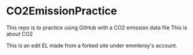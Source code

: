 # CO2EmissionPractice
 This repo is to practice using GitHub with a CO2 emission data file
This is about CO2

This is an edit EL made from a forked site under emmleroy's account.
